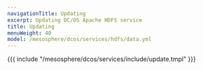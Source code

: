 ```yaml
---
navigationTitle: Updating 
excerpt: Updating DC/OS Apache HDFS service
title: Updating 
menuWeight: 40
model: /mesosphere/dcos/services/hdfs/data.yml
---
```


{{{ include "/mesosphere/dcos/services/include/update.tmpl" }}}
